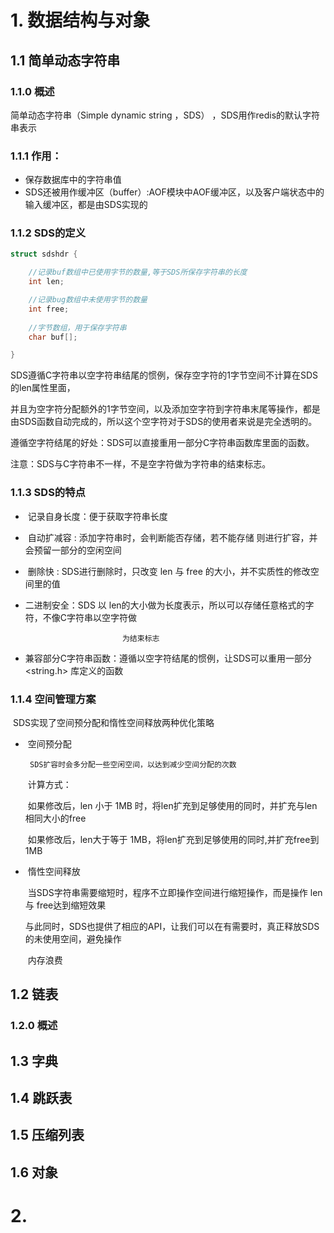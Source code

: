 # 1. 数据结构与对象

## 1.1 简单动态字符串

### 1.1.0  概述

简单动态字符串（Simple  dynamic  string  ，SDS） ，SDS用作redis的默认字符串表示



### 1.1.1 作用：

- 保存数据库中的字符串值
- SDS还被用作缓冲区（buffer）:AOF模块中AOF缓冲区，以及客户端状态中的输入缓冲区，都是由SDS实现的



### 1.1.2  SDS的定义

```c
struct sdshdr {

	//记录buf数组中已使用字节的数量,等于SDS所保存字符串的长度
	int len;

	//记录bug数组中未使用字节的数量
    int free;
    
    //字节数组，用于保存字符串
    char buf[];

}

```

SDS遵循C字符串以空字符串结尾的惯例，保存空字符的1字节空间不计算在SDS的len属性里面，

并且为空字符分配额外的1字节空间，以及添加空字符到字符串末尾等操作，都是由SDS函数自动完成的，所以这个空字符对于SDS的使用者来说是完全透明的。

遵循空字符结尾的好处：SDS可以直接重用一部分C字符串函数库里面的函数。

注意：SDS与C字符串不一样，不是空字符做为字符串的结束标志。



### 1.1.3 SDS的特点

- ​	记录自身长度：便于获取字符串长度

- ​    自动扩减容 : 添加字符串时，会判断能否存储，若不能存储 则进行扩容，并会预留一部分的空闲空间

- ​    删除快 : SDS进行删除时，只改变 len 与 free 的大小，并不实质性的修改空间里的值

-    二进制安全：SDS 以 len的大小做为长度表示，所以可以存储任意格式的字符，不像C字符串以空字符做

    ​                         为结束标志

-    兼容部分C字符串函数：遵循以空字符结尾的惯例，让SDS可以重用一部分\<string.h\> 库定义的函数



### 1.1.4 空间管理方案

​	SDS实现了空间预分配和惰性空间释放两种优化策略

- ​	空间预分配

       SDS扩容时会多分配一些空闲空间，以达到减少空间分配的次数

    ​	计算方式：

    ​		如果修改后，len 小于 1MB 时，将len扩充到足够使用的同时，并扩充与len相同大小的free

    ​        如果修改后，len大于等于 1MB，将len扩充到足够使用的同时,并扩充free到1MB

- ​    惰性空间释放

    ​	当SDS字符串需要缩短时，程序不立即操作空间进行缩短操作，而是操作 len 与 free达到缩短效果

    ​	与此同时，SDS也提供了相应的API，让我们可以在有需要时，真正释放SDS的未使用空间，避免操作

    ​    内存浪费









## 1.2 链表

### 1.2.0 概述





## 1.3 字典



## 1.4 跳跃表



## 1.5 压缩列表



## 1.6 对象



# 2.
